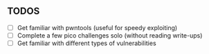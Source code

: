 ## TODOS

- [ ] Get familiar with pwntools (useful for speedy exploiting)
- [ ] Complete a few pico challenges solo (without reading write-ups)
- [ ] Get familiar with different types of vulnerabilities